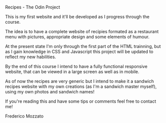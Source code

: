 Recipes - The Odin Project

This is my first website and it'll be developed as I progress through the course. 

The idea is to have a complete website of recipies formated as a restaurant menu with pictures, appropriate design and some elements of humour.

At the present state I'm only through the first part of the HTML trainning, but as I gain knowledge in CSS and Javascript this project will be updated to reflect my new habilities.

By the end of this course I intend to have a fully functional responsive website, that can be viewed in a large screen as well as in mobile.

As of now the recipes are very generic but I intend to make it a sandwich recipes website with my own creations (as I'm a sandwich master myself), using my own photos and sandwich names!

If you're reading this and have some tips or comments feel free to contact me!

Frederico Mozzato